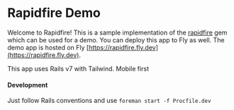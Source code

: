 # Rapidfire Demo

Welcome to Rapidfire! This is a sample implementation of the [rapidfire](https://github.com/code-mancers/rapidfire) gem which can be used for a demo. You can deploy this app to Fly as well. The demo app is hosted on Fly [https://rapidfire.fly.dev](https://rapidfire.fly.dev).

This app uses Rails v7 with Tailwind. Mobile first

#### Development

Just follow Rails conventions and use `foreman start -f Procfile.dev`
